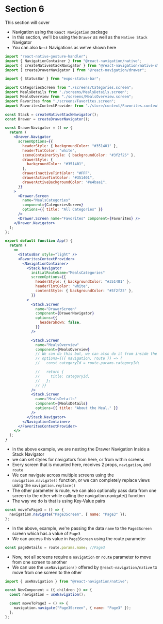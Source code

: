 # Section 6

This section will cover

- Navigation using the `React Navigation` package
- In this section, we'll be using the `Drawer` as well as the `Native Stack` Navigator
- You can also `Nest` Navigations as we've shown here

```jsx
import "react-native-gesture-handler";
import { NavigationContainer } from "@react-navigation/native";
import { createNativeStackNavigator } from "@react-navigation/native-stack";
import { createDrawerNavigator } from "@react-navigation/drawer";

import { StatusBar } from "expo-status-bar";

import CategoriesScreen from "./screens/Categories.screen";
import MealsDetails from "./screens/MealsDetails.screen";
import MealsOverview from "./screens/MealsOverview.screen";
import Favorites from "./screens/Favorites.screen";
import FavoritesContextProvider from "./store/context/Favorites.context";

const Stack = createNativeStackNavigator();
const Drawer = createDrawerNavigator();

const DrawerNavigator = () => {
  return (
    <Drawer.Navigator
      screenOptions={{
        headerStyle: { backgroundColor: "#351401" },
        headerTintColor: "white",
        sceneContainerStyle: { backgroundColor: "#3f2f25" },
        drawerStyle: {
          backgroundColor: "#351401",
        },
        drawerInactiveTintColor: "#FFF",
        drawerActiveTintColor: "#351401",
        drawerActiveBackgroundColor: "#e4baa1",
      }}
    >
      <Drawer.Screen
        name="MealsCategories"
        component={CategoriesScreen}
        options={{ title: "All Categories" }}
      />
      <Drawer.Screen name="Favorites" component={Favorites} />
    </Drawer.Navigator>
  );
};

export default function App() {
  return (
    <>
      <StatusBar style="light" />
      <FavoritesContextProvider>
        <NavigationContainer>
          <Stack.Navigator
            initialRouteName="MealsCategories"
            screenOptions={{
              headerStyle: { backgroundColor: "#351401" },
              headerTintColor: "white",
              contentStyle: { backgroundColor: "#3f2f25" },
            }}
          >
            <Stack.Screen
              name="DrawerScreen"
              component={DrawerNavigator}
              options={{
                headerShown: false,
              }}
            />

            <Stack.Screen
              name="MealsOverview"
              component={MealsOverview}
              // We can do this but, we can also do it from inside the component using the navigation prop
              // options={({ navigation, route }) => {
              //   const categoryId = route.params.categoryId;

              //   return {
              //     title: categoryId,
              //   };
              // }}
            />
            <Stack.Screen
              name="MealsDetails"
              component={MealsDetails}
              options={{ title: "About the Meal." }}
            />
          </Stack.Navigator>
        </NavigationContainer>
      </FavoritesContextProvider>
    </>
  );
}
```

- In the above example, we are nesting the Drawer Navigation Inside a Stack Navigator
- we can set styles for navigators from here, or from within screens
- Every screen that is mounted here, receives 2 props, `navigation`, and `route`
- We can navigate across multiple screens using the `navigation.navigate()` function, or we can completely replace views using the `navigation.replace()`
- The other parameter is route, we can also optionally pass data from one screen to the other while calling the navigation.navigate() function
- The way we do is that is using Key-Value pairs

```jsx
const moveToPage3 = () => {
  navigation.navigate("Page3Screen", { name: "Page3" });
};
```

- In the above, example, we're passing the data `name` to the `Page3Screen` screen which has a value of `Page3`
- We can access this value in `Page3Screen` using the route parameter

```jsx
const pageDetails = route.params.name; //Page3
```

- Now, not all screens require a `navigation` or `route` parameter to move from one screen to another
- We can use the `useNavigation()` offered by `@react-navigation/native` to move from one screen to the other

```jsx
import { useNavigation } from "@react-navigation/native";

const NewComponent = ({ children }) => {
  const navigation = useNavigation();

  const moveToPage3 = () => {
    navigation.navigate("Page3Screen", { name: "Page3" });
  };
};
```
